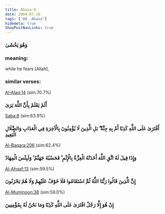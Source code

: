 ```yaml
---
title: Abasa:9
date: 2004-07-16
tags: ["80 .Abasa"]
hidemeta: true 
ShowPostNavLinks: true 
---
```

### وَهُوَ يَخْشَىٰ
### meaning: 
while he fears [Allah],
### similar verses: 

[Al-Alaq:14](/96/14) (sim:70.7%)

### أَلَمْ يَعْلَمْ بِأَنَّ اللَّهَ يَرَىٰ

[Saba:8](/34/8) (sim:63.9%)

### أَفْتَرَىٰ عَلَى اللَّهِ كَذِبًا أَمْ بِهِ جِنَّةٌ ۗ بَلِ الَّذِينَ لَا يُؤْمِنُونَ بِالْآخِرَةِ فِي الْعَذَابِ وَالضَّلَالِ الْبَعِيدِ

[Al-Baqara:206](/2/206) (sim:62.4%)

### وَإِذَا قِيلَ لَهُ اتَّقِ اللَّهَ أَخَذَتْهُ الْعِزَّةُ بِالْإِثْمِ ۚ فَحَسْبُهُ جَهَنَّمُ ۚ وَلَبِئْسَ الْمِهَادُ

[Al-Ahqaf:13](/46/13) (sim:59.5%)

### إِنَّ الَّذِينَ قَالُوا رَبُّنَا اللَّهُ ثُمَّ اسْتَقَامُوا فَلَا خَوْفٌ عَلَيْهِمْ وَلَا هُمْ يَحْزَنُونَ

[Al-Muminoon:38](/23/38) (sim:59.0%)

### إِنْ هُوَ إِلَّا رَجُلٌ افْتَرَىٰ عَلَى اللَّهِ كَذِبًا وَمَا نَحْنُ لَهُ بِمُؤْمِنِينَ
